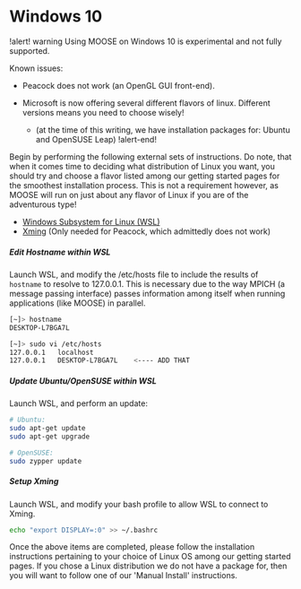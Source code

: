 # Windows 10

!alert! warning
Using MOOSE on Windows 10 is experimental and not fully supported.

Known issues:

- Peacock does not work (an OpenGL GUI front-end).
- Microsoft is now offering several different flavors of linux. Different versions means you need to choose wisely!

  - (at the time of this writing, we have installation packages for: Ubuntu and OpenSUSE Leap)
!alert-end!

Begin by performing the following external sets of instructions. Do note, that when it comes time to deciding what distribution of Linux you want, you should try and choose a flavor listed among our getting started pages for the smoothest installation process. This is not a requirement however, as MOOSE will run on just about any flavor of Linux if you are of the adventurous type!

- [Windows Subsystem for Linux (WSL)](https://msdn.microsoft.com/en-us/commandline/wsl/install_guide)
- [Xming](https://sourceforge.net/projects/xming/) (Only needed for Peacock, which admittedly does not work)

##### Edit Hostname within WSL

Launch WSL, and modify the /etc/hosts file to include the results of `hostname` to resolve to 127.0.0.1. This is necessary due to the way
MPICH (a message passing interface) passes information among itself when running applications (like MOOSE) in parallel.

```bash
[~]> hostname
DESKTOP-L7BGA7L

[~]> sudo vi /etc/hosts
127.0.0.1   localhost
127.0.0.1   DESKTOP-L7BGA7L    <---- ADD THAT
```

##### Update Ubuntu/OpenSUSE within WSL

Launch WSL, and perform an update:

```bash
# Ubuntu:
sudo apt-get update
sudo apt-get upgrade

# OpenSUSE:
sudo zypper update
```

##### Setup Xming

Launch WSL, and modify your bash profile to allow WSL to connect to Xming.

```bash
echo "export DISPLAY=:0" >> ~/.bashrc
```

Once the above items are completed, please follow the installation instructions pertaining to your choice of Linux OS among our getting started pages. If you chose a Linux distribution we do not have a package for, then you will want to follow one of our 'Manual Install' instructions.
